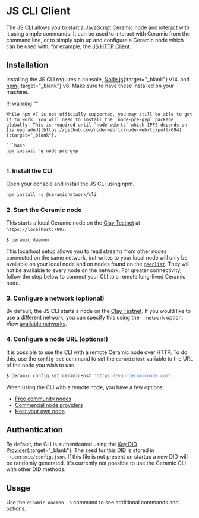 # JS CLI Client
The JS CLI allows you to start a JavaScript Ceramic node and interact with it using simple commands. It can be used to interact with Ceramic from the command line, or to simply spin up and configure a Ceramic node which can be used with, for example, the [JS HTTP Client](./http.md).

## **Installation**

Installing the JS CLI requires a console, [Node.js](https://nodejs.org/en/){:target="_blank"} v14, and [npm](https://www.npmjs.com/get-npm){:target="_blank"} v6. Make sure to have these installed on your machine.

!!! warning ""

    While npm v7 is not officially supported, you may still be able to get it to work. You will need to install the `node-pre-gyp` package globally. This is required until `node-webrtc` which IPFS depends on [is upgraded](https://github.com/node-webrtc/node-webrtc/pull/694){:target="_blank"}.
    
    ```bash
    npm install -g node-pre-gyp
    ```

### 1. Install the CLI
Open your console and install the JS CLI using npm.

``` bash
npm install -g @ceramicnetwork/cli
```

### 2. Start the Ceramic node
This starts a local Ceramic node on the [Clay Testnet](../../learn/networks.md#clay-testnet) at `https://localhost:7007`. 

```bash
$ ceramic daemon
```

This localhost setup allows you to read streams from other nodes connected on the same network, but writes to your local node will only be available on your local node and on nodes found on the [`peerlist`](https://github.com/ceramicnetwork/peerlist/blob/main/testnet-clay.json). They will not be available to every node on the network. For greater connectivity, follow the step below to connect your CLI to a remote long-lived Ceramic node.

### 3. Configure a network (optional)
By default, the JS CLI starts a node on the [Clay Testnet](../../learn/networks.md#clay-testnet). If you would like to use a different network, you can specify this using the `--network` option. View [available networks](../../learn/networks.md).

### 4. Configure a node URL (optional)
It is possible to use the CLI with a remote Ceramic node over HTTP. To do this, use the `config set` command to set the `ceramicHost` variable to the URL of the node you wish to use.

```bash
$ ceramic config set ceramicHost 'https://yourceramicnode.com'
```

When using the CLI with a remote node, you have a few options:

- [Free community nodes](../../tools/hosted-nodes/community-nodes.md)
- [Commercial node providers](../../tools/hosted-nodes/node-providers.md)
- [Host your own node](../../run/nodes.md)

## **Authentication**
By default, the CLI is authenticated using the [Key DID Provider](https://github.com/ceramicnetwork/key-did-provider-ed25519){:target="_blank"}. The seed for this DID is stored in `~/.ceramic/config.json`. If this file is not present on startup a new DID will be randomly generated. It's currently not possible to use the Ceramic CLI with other DID methods.

## **Usage**
Use the `ceramic daemon -h` command to see additional commands and options.


</br></br></br>
